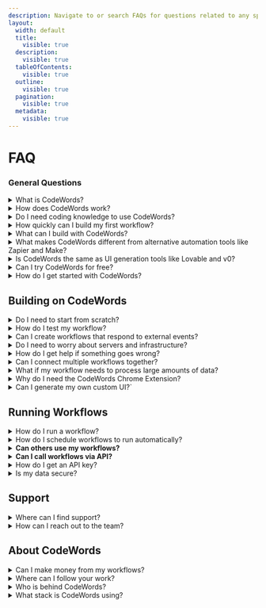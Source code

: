 ```yaml
---
description: Navigate to or search FAQs for questions related to any specific topic.
layout:
  width: default
  title:
    visible: true
  description:
    visible: true
  tableOfContents:
    visible: true
  outline:
    visible: true
  pagination:
    visible: true
  metadata:
    visible: true
---
```


# FAQ

### General Questions

<details>

<summary>What is CodeWords?</summary>

[CodeWords](https://codewords.agemo.ai/) is an AI-powered automation platform that helps teams and individuals build, deploy, and manage workflows faster. Whether you’re a no-code creator or a developer, CodeWords turns plain English instructions into fully functional Python-based automations and intelligent agents.

</details>

<details>

<summary>How does CodeWords work?</summary>

CodeWords conversational AI assistant (Cody) generates real code behind the scenes. You describe what you want, and CodeWords builds it, integrates your tools, and runs it automatically.

</details>

<details>

<summary>Do I need coding knowledge to use CodeWords?</summary>

**No. CodeWords is built with non-technical users in mind.**\
It’s designed so anyone can create **AI agents and workflow automations** just by describing what they want in plain English — no coding required.\
Developers can still access and edit the **Python code** for deeper customization when needed.

</details>

<details>

<summary>How quickly can I build my first workflow?</summary>

Most users can build and deploy their first workflow in **under five minutes** using Cody’s step-by-step conversational builder and pre-made templates.

</details>

<details>

<summary>What can I build with CodeWords?</summary>

**CodeWords helps you build smart automations and AI agents** that work with **2,700+ popular tools** like **LinkedIn, Google Workspace, WhatsApp, Slack, Telegram, and GitHub**. You can automate anything — from **simple data tasks** to **complex, AI-powered workflows** or **AI Agents** that run your business in the background.

Each automation you create automatically includes a **Run Page**, where you can **run it manually, schedule it, or trigger it based on app events**. It also comes with an **API endpoint**, so you can interact with your automation through an external service with your codewords API key — all with **no extra setup or coding required**.

</details>

<details>

<summary>What makes CodeWords different from alternative automation tools like Zapier and Make?</summary>

**Unlike traditional no-code tools** that rely on rigid blocks or limited actions, **CodeWords generates real Python automation code**, empowering **Cody** to handle **complex logic and deep integrations** — all **without writing a single line of code**. Describe what you want in **plain English**, and Cody builds it for you.

</details>

<details>

<summary>Is CodeWords the same as UI generation tools like Lovable and v0?</summary>

No. CodeWords is designed to build automations and back-end workflows.

</details>

<details>

<summary>Can I try CodeWords for free?</summary>

**Yes. CodeWords offers a free tier with $5 in credits** (No Credit Card required), allowing you to start building and testing workflows right away before adding more credits.&#x20;

</details>

<details>

<summary>How do I get started with CodeWords?</summary>

You can sign up at [codewords.ai](https://codewords.ai), explore the [Quickstart Guide](https://docs.codewords.ai/get-started/quickstart), and chat with [Cody](https://docs.codewords.ai/fundamentals/introduction-to-cody) to build your first automation in minutes.

</details>

## Building on CodeWords

<details>

<summary>Do I need to start from scratch?</summary>

No. CodeWords provides 100+ pre-build templates you can customize. You can choose from options like Linkedin enrichers, sentiment analyzers, or email automation.

</details>

<details>

<summary>How do I test my workflow?</summary>

Use the built-in testing interface to run your workflow with real inputs. View detailed logs to debug any issues.

</details>

<details>

<summary>Can I create workflows that respond to external events?</summary>

Yes. Set up triggers for email arrivals, Slack messages, webhook events, form submissions, or schedule-based activations. Your workflows can react automatically to external events.

</details>

<details>

<summary>Do I need to worry about servers and infrastructure?</summary>

No! CodeWords handles all infrastructure automatically. Your workflows run on-demand in secure, isolated environments. No server management, scaling concerns, or maintenance required.

</details>

<details>

<summary>How do I get help if something goes wrong?</summary>

CodeWords provides detailed execution logs and error messages through the interface. Use the built-in support chat for technical help, or browse the extensive template library for examples and patterns.

</details>

<details>

<summary>Can I connect multiple workflows together?</summary>

Yes! Workflows can call other workflows, creating complex multi-step automations. Build modular components that work together for sophisticated business processes and data pipelines.

</details>

<details>

<summary>What if my workflow needs to process large amounts of data?</summary>

CodeWords automatically handles scaling and timeout management. For long-running tasks, the platform provides real-time progress updates and background processing to handle large datasets efficiently.

</details>

<details>

<summary>Why do I need the CodeWords Chrome Extension?</summary>



</details>

<details>

<summary>Can I generate my own custom UI?`</summary>

This is a feature coming soon. In the meantime, you can follow [this](../use-cases/building-web-apps-with-a-codewords-back-end.md) guide to integrate with popular UI generation tools.

</details>

## Running Workflows

<details>

<summary>How do I run a workflow?</summary>

Three ways:&#x20;

* Through an automatically generated custom UI available at `codewords.agemo.ai/run/{service_id}`
* On a [schedule](../fundamentals/schedules-and-triggers.md) or with a trigger

- via [API calls](../fundamentals/codewords-api-key.md)

</details>

<details>

<summary>How do I schedule workflows to run automatically?</summary>

You can configure this after successfully building your workflow.

</details>

<details>

<summary><strong>Can others use my workflows?</strong> </summary>

Yes, you can share workflows as private (you only), public (anyone can use), or templates (others can copy and modify). Each gets a permanent URL.

</details>

<details>

<summary><strong>Can I call workflows via API?</strong> </summary>

Yes, every deployed workflow gets an API endpoint at https://runtime.codewords.ai/run/{service\_id} for programmatic access from external systems.

</details>

<details>

<summary>How do I get an API key?</summary>

Visit your account page [here](https://codewords.agemo.ai/account/keys) to generate API keys.

</details>

<details>

<summary>Is my data secure?</summary>

Yes, CodeWords uses secure environment variables for API keys and runs workflows in isolated sandboxes. Data is encrypted and each execution is completely isolated.

</details>



## Support

<details>

<summary>Where can I find support?</summary>

To get direct support from the team and the community, join our [Discord](https://discord.codewords.ai) channel.

Our official documentation is at [docs.codewords.ai](https://docs.codewords.ai/). You can also find video tutorials on our Youtube channel at [@codewordsai](https://www.youtube.com/@codewordsai).

</details>

<details>

<summary>How can I reach out to the team?</summary>

You can find us on [Discord](https://discord.codewords.ai) or you can email us at support@codewords.ai

</details>

## About CodeWords

<details>

<summary>Can I make money from my workflows?</summary>

You can build custom automation solutions for clients using CodeWords as your platform. Our CodeWords creator program is also coming soon. More info [here](https://www.notion.so/agemo/CodeWords-Champions-2632b520705580e692f6fa8eb0528cd1?source=copy_link).

</details>

<details>

<summary>Where can I follow your work?</summary>

Check out the Agemo [blog](https://agemo.ai/blog) where we document our research, engineering and product work. Follow on [LinkedIn](https://linkedin.com/showcase/codewordsai) and [X](https://x.com/codewordsai) if you don't want to miss any updates.

</details>

<details>

<summary>Who is behind CodeWords?</summary>

[Agemo](https://agemo.ai/).

</details>

<details>

<summary>What stack is CodeWords using?</summary>

CodeWords builds workflows using FastAPI, Python and a mix of first-party and third-party providers for integrations and tools.

</details>
